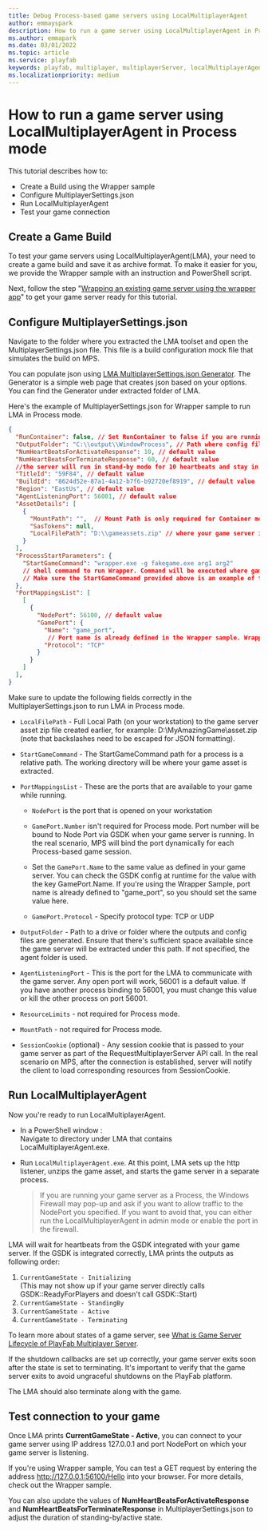 ```yaml
---
title: Debug Process-based game servers using LocalMultiplayerAgent
author: emmayspark
description: How to run a game server using LocalMultiplayerAgent in Process mode
ms.author: emmapark
ms.date: 03/01/2022
ms.topic: article
ms.service: playfab
keywords: playfab, multiplayer, multiplayerServer, localMultiplayerAgent, MPSAgent, GSDK, MPS Debugging tool
ms.localizationpriority: medium
---
```


# How to run a game server using LocalMultiplayerAgent in Process mode

This tutorial describes how to:
- Create a Build using the Wrapper sample
- Configure MultiplayerSettings.json
- Run LocalMultiplayerAgent
- Test your game connection

## Create a Game Build

To test your game servers using LocalMultiplayerAgent(LMA), your need to create a game build and save it as archive format. 
To make it easier for you, we provide the Wrapper sample with an instruction and PowerShell script. 

Next, follow the step "[Wrapping an existing game server using the wrapper app](https://github.com/PlayFab/MpsSamples/tree/main/wrappingGsdk#wrapping-an-existing-game-server-using-the-wrapper-app)" to get your game server ready for this tutorial.

## Configure MultiplayerSettings.json

Navigate to the folder where you extracted the LMA toolset and open the MultiplayerSettings.json file. This file is a build configuration mock file that simulates the build on MPS.

You can populate json using [LMA MultiplayerSettings.json Generator](https://github.com/PlayFab/MpsAgent/tree/main/LocalMultiplayerAgent/SettingsJsonGenerator).
The Generator is a simple web page that creates json based on your options. You can find the Generator under extracted folder of LMA.  
  
Here's the example of MultiplayerSettings.json for Wrapper sample to run LMA in Process mode.

```json
{
  "RunContainer": false, // Set RunContainer to false if you are running LMA in Process mode.
  "OutputFolder": "C:\\output\\WindowProcess", // Path where config files and logs will be generated from LMA at each run
  "NumHeartBeatsForActivateResponse": 10, // default value
  "NumHeartBeatsForTerminateResponse": 60, // default value
  //the server will run in stand-by mode for 10 heartbeats and stay in active state for 35 heartbeats.
  "TitleId": "59F84", // default value
  "BuildId": "8624d52e-87a1-4a12-b7f6-b92720ef8919", // default value
  "Region": "EastUs", // default value
  "AgentListeningPort": 56001, // default value
  "AssetDetails": [
    {
      "MountPath": "",  // Mount Path is only required for Container mode. leave it as blank.
      "SasTokens": null,
      "LocalFilePath": "D:\\gameassets.zip" // where your game server is located as an archive format.
    }
  ],
  "ProcessStartParameters": {
    "StartGameCommand": "wrapper.exe -g fakegame.exe arg1 arg2" 
    // shell command to run Wrapper. Command will be executed where game asset is extracted.
    // Make sure the StartGameCommand provided above is an example of the Wrapper sample. 
  },
  "PortMappingsList": [
    [
      {
        "NodePort": 56100, // default value
        "GamePort": {
          "Name": "game_port",
           // Port name is already defined in the Wrapper sample. Wrapper will grab the port information using game_port via GSDK while it's running.
          "Protocol": "TCP"
        }
      }
    ]
  ],
}

```

Make sure to update the following fields correctly in the MultiplayerSettings.json to run LMA in Process mode.

- `LocalFilePath` - Full Local Path (on your workstation) to the game server asset zip file created earlier, for example: D:\\MyAmazingGame\\asset.zip (note that backslashes need to be escaped for JSON formatting).

- `StartGameCommand` - The StartGameCommand path for a process is a relative path. The working directory will be where your game asset is extracted.

- `PortMappingsList` - These are the ports that are available to your game while running. 
  - `NodePort` is the port that is opened on your workstation
  - `GamePort.Number` isn't required for Process mode. Port number will be bound to Node Port via GSDK when your game server is running. In the real scenario, MPS will bind the port dynamically for each Process-based game session. 
  - Set the `GamePort.Name` to the same value as defined in your game server. You can check the GSDK config at runtime for the value with the key GamePort.Name. If you're using the Wrapper Sample, port name is already defined to "game_port", so you should set the same value here.

  - `GamePort.Protocol` - Specify protocol type: TCP or UDP
 
- `OutputFolder` - Path to a drive or folder where the outputs and config files are generated. Ensure that there's sufficient space available since the game server will be extracted under this path. If not specified, the agent folder is used.

- `AgentListeningPort` - This is the port for the LMA to communicate with the game server. Any open port will work, 56001 is a default value. If you have another process binding to 56001, you must change this value or kill the other process on port 56001.

- `ResourceLimits` - not required for Process mode.

- `MountPath` - not required for Process mode.

- `SessionCookie` (optional) - Any session cookie that is passed to your game server as part of the RequestMultiplayerServer API call. In the real scenario on MPS, after the connection is established, server will notify the client to load corresponding resources from SessionCookie.


## Run LocalMultiplayerAgent

Now you're ready to run LocalMultiplayerAgent.

- In a PowerShell window :  
Navigate to directory under LMA that contains LocalMultiplayerAgent.exe.

- Run `LocalMultiplayerAgent.exe`. 
At this point, LMA sets up the http listener, unzips the game asset, and starts the game server in a separate process. 

  > If you are running your game server as a Process, the Windows Firewall may pop-up and ask if you want to allow traffic to the NodePort you specified. If you want to avoid that, you can either run the LocalMultiplayerAgent in admin mode or enable the port in the firewall.

LMA will wait for heartbeats from the GSDK integrated with your game server.
If the GSDK is integrated correctly, LMA prints the outputs as following order:

1. `CurrentGameState - Initializing`   
(This may not show up if your game server directly calls GSDK::ReadyForPlayers and doesn't call GSDK::Start)  
2. `CurrentGameState - StandingBy`  
3. `CurrentGameState - Active`  
4. `CurrentGameState - Terminating`

To learn more about states of a game server, see [What is Game Server Lifecycle of PlayFab Multiplayer Server](../multiplayer-game-server-lifecycle.md).

If the shutdown callbacks are set up correctly, your game server exits soon after the state is set to terminating. 
It's important to verify that the game server exits to avoid ungraceful shutdowns on the PlayFab platform.

The LMA should also terminate along with the game.

## Test connection to your game

Once LMA prints **CurrentGameState - Active**, you can connect to your game server using IP address 127.0.0.1 and port NodePort on which your game server is listening.

If you're using Wrapper sample, You can test a GET request by entering the address http://127.0.0.1:56100/Hello into your browser. 
For more details, check out the Wrapper sample. 

You can also update the values of **NumHeartBeatsForActivateResponse** and **NumHeartBeatsForTerminateResponse** in MultiplayerSettings.json to adjust the duration of standing-by/active state.
